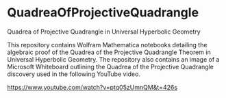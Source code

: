 # QuadreaOfProjectiveQuadrangle
Quadrea of Projective Quadrangle in Universal Hyperbolic Geometry

This repository contains Wolfram Mathematica notebooks detailing the algebraic proof of the Quadrea of the Projective Quadrangle Theorem in Universal Hyperbolic Geometry.
The repository also contains an image of a Microsoft Whiteboard outlining the Quadrea of the Projective Quadrangle discovery used in the following YouTube video.

https://www.youtube.com/watch?v=ptq05zUmnQM&t=426s

